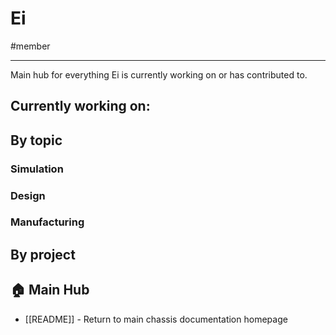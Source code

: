 # Ei
#member

---

Main hub for everything Ei is currently working on or has contributed to.
## Currently working on:

## By topic

### Simulation

### Design

### Manufacturing

## By project

## 🏠 Main Hub
- [[README]] - Return to main chassis documentation homepage

